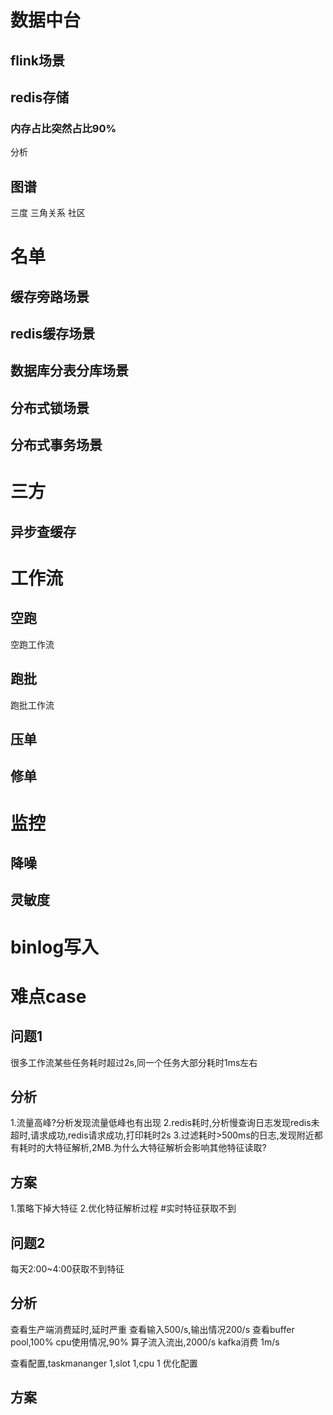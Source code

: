 # 数据中台
## flink场景

## redis存储

### 内存占比突然占比90%
分析
## 图谱
三度
三角关系
社区


# 名单
## 缓存旁路场景
## redis缓存场景
## 数据库分表分库场景
## 分布式锁场景
## 分布式事务场景

# 三方
## 异步查缓存



# 工作流



## 空跑
空跑工作流

## 跑批
跑批工作流

## 压单

## 修单

# 监控
## 降噪

## 灵敏度






# binlog写入
# 难点case
## 问题1
很多工作流某些任务耗时超过2s,同一个任务大部分耗时1ms左右
## 分析
1.流量高峰?分析发现流量低峰也有出现
2.redis耗时,分析慢查询日志发现redis未超时,请求成功,redis请求成功,打印耗时2s
3.过滤耗时>500ms的日志,发现附近都有耗时的大特征解析,2MB.为什么大特征解析会影响其他特征读取?
## 方案
1.策略下掉大特征
2.优化特征解析过程
#实时特征获取不到

## 问题2
每天2:00~4:00获取不到特征
## 分析
查看生产端消费延时,延时严重
查看输入500/s,输出情况200/s
查看buffer pool,100%
cpu使用情况,90%
算子流入流出,2000/s
kafka消费 1m/s

查看配置,taskmananger 1,slot 1,cpu 1
优化配置

## 方案
